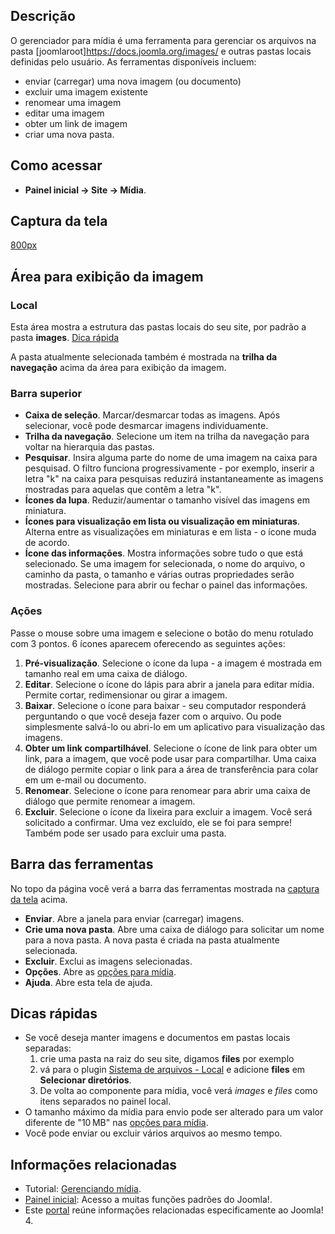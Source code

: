 <!-- Filename: Help4.x:Media / Display title: Ajuda4.x:Mídia -->

## Descrição

O gerenciador para mídia é uma ferramenta para gerenciar os arquivos na
pasta \[joomlaroot\]https://docs.joomla.org/images/ e outras pastas
locais definidas pelo usuário. As ferramentas disponíveis incluem:

- enviar (carregar) uma nova imagem (ou documento)
- excluir uma imagem existente
- renomear uma imagem
- editar uma imagem
- obter um link de imagem
- criar uma nova pasta.

## Como acessar

- **Painel inicial → Site → Mídia**.

## Captura da tela

<a
href="https://docs.joomla.org/index.php?title=Special:Upload&amp;wpDestFile=Help-4x-Media-screen-pt-br.png"
class="new" title="File:Help-4x-Media-screen-pt-br.png">800px</a>

## Área para exibição da imagem

### Local

Esta área mostra a estrutura das pastas locais do seu site, por padrão a
pasta **images**. [Dica rápida](#quicktips)

A pasta atualmente selecionada também é mostrada na **trilha da
navegação** acima da área para exibição da imagem.

### Barra superior

- **Caixa de seleção**. Marcar/desmarcar todas as imagens. Após
  selecionar, você pode desmarcar imagens individuamente.
- **Trilha da navegação**. Selecione um item na trilha da navegação para
  voltar na hierarquia das pastas.
- **Pesquisar**. Insira alguma parte do nome de uma imagem na caixa para
  pesquisad. O filtro funciona progressivamente - por exemplo, inserir a
  letra "k" na caixa para pesquisas reduzirá instantaneamente as imagens
  mostradas para aquelas que contêm a letra "k".
- **Ícones da lupa**. Reduzir/aumentar o tamanho visível das imagens em
  miniatura.
- **Ícones para visualização em lista ou visualização em miniaturas**.
  Alterna entre as visualizações em miniaturas e em lista - o ícone muda
  de acordo.
- **Ícone das informações**. Mostra informações sobre tudo o que está
  selecionado. Se uma imagem for selecionada, o nome do arquivo, o
  caminho da pasta, o tamanho e várias outras propriedades serão
  mostradas. Selecione para abrir ou fechar o painel das informações.

### Ações

Passe o mouse sobre uma imagem e selecione o botão do menu rotulado com
3 pontos. 6 ícones aparecem oferecendo as seguintes ações:

1.  **Pré-visualização**. Selecione o ícone da lupa - a imagem é
    mostrada em tamanho real em uma caixa de diálogo.
2.  **Editar**. Selecione o ícone do lápis para abrir a janela para
    editar mídia. Permite cortar, redimensionar ou girar a imagem.
3.  **Baixar**. Selecione o ícone para baixar - seu computador
    responderá perguntando o que você deseja fazer com o arquivo. Ou
    pode simplesmente salvá-lo ou abri-lo em um aplicativo para
    visualização das imagens.
4.  **Obter um link compartilhável**. Selecione o ícone de link para
    obter um link, para a imagem, que você pode usar para compartilhar.
    Uma caixa de diálogo permite copiar o link para a área de
    transferência para colar em um e-mail ou documento.
5.  **Renomear**. Selecione o ícone para renomear para abrir uma caixa
    de diálogo que permite renomear a imagem.
6.  **Excluir**. Selecione o ícone da lixeira para excluir a imagem.
    Você será solicitado a confirmar. Uma vez excluído, ele se foi para
    sempre! Também pode ser usado para excluir uma pasta.

## Barra das ferramentas

No topo da página você verá a barra das ferramentas mostrada na [captura
da tela](#screenshot) acima.

- **Enviar**. Abre a janela para enviar (carregar) imagens.
- **Crie uma nova pasta**. Abre uma caixa de diálogo para solicitar um
  nome para a nova pasta. A nova pasta é criada na pasta atualmente
  selecionada.
- **Excluir**. Exclui as imagens selecionadas.
- **Opções**. Abre as [opções para
  mídia](https://docs.joomla.org/Help4.x:Media:_Options/pt-br "Help4.x:Media: Options/pt-br").
- **Ajuda**. Abre esta tela de ajuda.

## Dicas rápidas

- Se você deseja manter imagens e documentos em pastas locais separadas:
  1.  crie uma pasta na raiz do seu site, digamos **files** por exemplo
  2.  vá para o plugin [Sistema de arquivos -
      Local](https://docs.joomla.org/J4.x:Media:_Options/pt-br "J4.x:Media: Options/pt-br")
      e adicione **files** em **Selecionar diretórios**.
  3.  De volta ao componente para mídia, você verá *images* e *files*
      como itens separados no painel local.
- O tamanho máximo da mídia para envio pode ser alterado para um valor
  diferente de "10 MB" nas [opções para
  mídia](https://docs.joomla.org/Help4.x:Media:_Options/pt-br "Help4.x:Media: Options/pt-br").
- Você pode enviar ou excluir vários arquivos ao mesmo tempo.

## Informações relacionadas

- Tutorial: [Gerenciando
  mídia](https://docs.joomla.org/J4.x:Managing_Media/pt-br "J4.x:Managing Media/pt-br").
- [Painel
  inicial](https://docs.joomla.org/Help4.x:Home_Dashboard/pt-br "Help4.x:Home Dashboard/pt-br"):
  Acesso a muitas funções padrões do Joomla!.
- Este
  [portal](https://docs.joomla.org/Portal:Joomla_4/pt-br "Portal:Joomla 4/pt-br")
  reúne informações relacionadas especificamente ao Joomla! 4.
